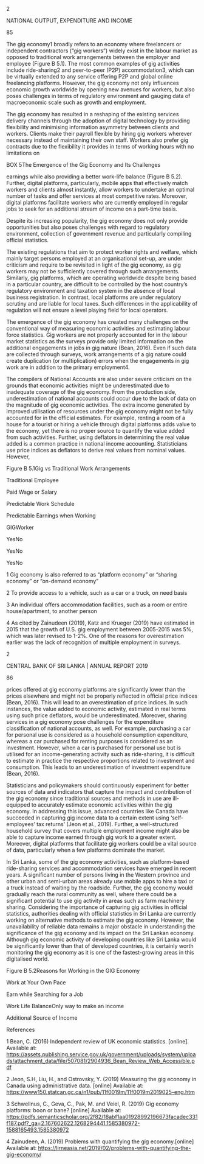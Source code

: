 2

NATIONAL OUTPUT, EXPENDITURE AND INCOME

85

The gig economy1 broadly refers to an economy where freelancers or independent contractors (“gig workers”) widely exist in the labour market as opposed to traditional work arrangements between the employer and employee (Figure B 5.1). The most common examples of gig activities include ride-sharing2 and peer-to-peer (P2P) accommodation3, which can be virtually extended to any service offering P2P and global online freelancing platforms. However, the gig economy not only influences economic growth worldwide by opening new avenues for workers, but also poses challenges in terms of regulatory environment and gauging data of macroeconomic scale such as growth and employment.

The gig economy has resulted in a reshaping of the existing services delivery channels through the adoption of digital technology by providing flexibility and minimising information asymmetry between clients and workers. Clients make their payroll flexible by hiring gig workers wherever necessary instead of maintaining their own staff. Workers also prefer gig contracts due to the flexibility it provides in terms of working hours with no limitations on

BOX 5The Emergence of the Gig Economy and Its Challenges

earnings while also providing a better work-life balance (Figure B 5.2). Further, digital platforms, particularly, mobile apps that effectively match workers and clients almost instantly, allow workers to undertake an optimal number of tasks and offer services at most competitive rates. Moreover, digital platforms facilitate workers who are currently employed in regular jobs to seek for an additional stream of income on a part-time basis.

Despite its increasing popularity, the gig economy does not only provide opportunities but also poses challenges with regard to regulatory environment, collection of government revenue and particularly compiling official statistics.

The existing regulations that aim to protect worker rights and welfare, which mainly target persons employed at an organisational set-up, are under criticism and require to be revisited in light of the gig economy, as gig workers may not be sufficiently covered through such arrangements. Similarly, gig platforms, which are operating worldwide despite being based in a particular country, are difficult to be controlled by the host country’s regulatory environment and taxation system in the absence of local business registration. In contrast, local platforms are under regulatory scrutiny and are liable for local taxes. Such differences in the applicability of regulation will not ensure a level playing field for local operators.

The emergence of the gig economy has created many challenges on the conventional way of measuring economic activities and estimating labour force statistics. Gig workers are not properly accounted for in the labour market statistics as the surveys provide only limited information on the additional engagements in jobs in gig nature (Bean, 2016). Even if such data are collected through surveys, work arrangements of a gig nature could create duplication (or multiplication) errors when the engagements in gig work are in addition to the primary employment4.

The compilers of National Accounts are also under severe criticism on the grounds that economic activities might be underestimated due to inadequate coverage of the gig economy. From the production side, underestimation of national accounts could occur due to the lack of data on the magnitude of gig economic activities. The extra income generated by improved utilisation of resources under the gig economy might not be fully accounted for in the official estimates. For example, renting a room of a house for a tourist or hiring a vehicle through digital platforms adds value to the economy, yet there is no proper source to quantify the value added from such activities. Further, using deflators in determining the real value added is a common practice in national income accounting. Statisticians use price indices as deflators to derive real values from nominal values. However,

Figure B 5.1Gig vs Traditional Work Arrangements

Traditional Employee

Paid Wage or Salary

Predictable Work Schedule

Predictable Earnings when Working

GIGWorker

YesNo

YesNo

YesNo

1 Gig economy is also referred to as “platform economy” or “sharing economy” or “on-demand economy”

2 To provide access to a vehicle, such as a car or a truck, on need basis

3 An individual offers accommodation facilities, such as a room or entire house/apartment, to another person

4 As cited by Zainudeen (2019), Katz and Krueger (2019) have estimated in 2015 that the growth of U.S. gig employment between 2005-2015 was 5%, which was later revised to 1-2%. One of the reasons for overestimation earlier was the lack of recognition of multiple employment in surveys.

2

CENTRAL BANK OF SRI LANKA | ANNUAL REPORT 2019

86

prices offered at gig economy platforms are significantly lower than the prices elsewhere and might not be properly reflected in official price indices (Bean, 2016). This will lead to an overestimation of price indices. In such instances, the value added to economic activity, estimated in real terms using such price deflators, would be underestimated. Moreover, sharing services in a gig economy pose challenges for the expenditure classification of national accounts, as well. For example, purchasing a car for personal use is considered as a household consumption expenditure, whereas a car purchased for renting purposes is considered as an investment. However, when a car is purchased for personal use but is utilised for an income-generating activity such as ride-sharing, it is difficult to estimate in practice the respective proportions related to investment and consumption. This leads to an underestimation of investment expenditure (Bean, 2016).

Statisticians and policymakers should continuously experiment for better sources of data and indicators that capture the impact and contribution of the gig economy since traditional sources and methods in use are ill-equipped to accurately estimate economic activities within the gig economy. In addressing this issue, advanced countries like Canada have succeeded in capturing gig income data to a certain extent using ‘self-employees’ tax returns’ (Jeon et al., 2019). Further, a well-structured household survey that covers multiple employment income might also be able to capture income earned through gig work to a greater extent. Moreover, digital platforms that facilitate gig workers could be a vital source of data, particularly when a few platforms dominate the market.

In Sri Lanka, some of the gig economy activities, such as platform-based ride-sharing services and accommodation services have emerged in recent years. A significant number of persons living in the Western province and other urban and semi-urban areas already use mobile apps to hire a taxi or a truck instead of waiting by the roadside. Further, the gig economy would gradually reach the rural community as well, where there could be a significant potential to use gig activity in areas such as farm machinery sharing. Considering the importance of capturing gig activities in official statistics, authorities dealing with official statistics in Sri Lanka are currently working on alternative methods to estimate the gig economy. However, the unavailability of reliable data remains a major obstacle in understanding the significance of the gig economy and its impact on the Sri Lankan economy. Although gig economic activity of developing countries like Sri Lanka would be significantly lower than that of developed countries, it is certainly worth monitoring the gig economy as it is one of the fastest-growing areas in this digitalised world.

Figure B 5.2Reasons for Working in the GIG Economy

Work at Your Own Pace

Earn while Searching for a Job

Work Life BalanceOnly way to make an income

Additional Source of Income

References

1 Bean, C. (2016) Independent review of UK economic statistics. [online]. Available at: https://assets.publishing.service.gov.uk/government/uploads/system/uploads/attachment_data/file/507081/2904936_Bean_Review_Web_Accessible.pdf

2 Jeon, S.H, Liu, H., and Ostrovsky, Y. (2019) Measuring the gig economy in Canada using administrative data. [online] Available at: https://www150.statcan.gc.ca/n1/pub/11f0019m/11f0019m2019025-eng.htm

3 Schwellnus, C., Geva, C., Pak, M. and Veiel, R. (2019) Gig economy platforms: boon or bane? [online] Available at: https://pdfs.semanticscholar.org/2f82/18abf1aa01928992196673facadec331f187.pdf?_ga=2.167602622.1268294441.1585380972-1588165493.1585380972

4 Zainudeen, A. (2019) Problems with quantifying the gig economy.[online] Available at: https://lirneasia.net/2019/02/problems-with-quantifying-the-gig-economy/